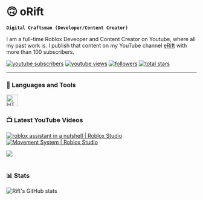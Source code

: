 # 🙃 oRift

**`Digital Craftsman (Developer/Content Creator)`**

I am a full-time Roblox Deveoper and Content Creator on Youtube, where all my past work is. I publish that content on my YouTube channel [eRift][youtube] with more than 100 subscribers.

   <p align="left">
      <a href="https://www.youtube.com/c/eRift?sub_confirmation=1">
         <img alt="youtube subscribers" title="Subscribe to my YouTube channel" src="https://custom-icon-badges.demolab.com/youtube/channel/subscribers/UC8dhutoCJKLHVxDzg0gaQvg?color=%23E05D44&label=SUBSCRIBE&logo=video&logoColor=white&style=for-the-badge&labelColor=CE4630"/></a> 
      <a href="https://www.youtube.com/c/eRift">
         <img alt="youtube views" title="YouTube views" src="https://custom-icon-badges.demolab.com/youtube/channel/views/UC8dhutoCJKLHVxDzg0gaQvg?color=%23E1AD0E&logo=eye&logoColor=white&style=for-the-badge&labelColor=C79600"/></a> 
      <a href="https://github.com/oRift?tab=followers">
         <img alt="followers" title="Follow me on Github" src="https://custom-icon-badges.demolab.com/github/followers/oRift?color=236ad3&labelColor=1155ba&style=for-the-badge&logo=person-add&label=Follow&logoColor=white"/></a>
      <a href="https://github.com/oRift?tab=repositories&sort=stargazers">
         <img alt="total stars" title="Total stars on GitHub" src="https://custom-icon-badges.demolab.com/github/stars/oRift?color=55960c&style=for-the-badge&labelColor=488207&logo=star"/></a>
   </p>

---

### 🧰 Languages and Tools

<img align="left" alt="HTML" width="30px" style="padding-right:10px;" src="https://cdn.jsdelivr.net/gh/devicons/devicon/icons/html5/html5-plain.svg" />

<br />

#

### 📺 Latest YouTube Videos

<!-- BEGIN YOUTUBE-CARDS -->
[![roblox assistant in a nutshell | Roblox Studio](https://ytcards.demolab.com/?id=CvooajyiiUw&title=roblox+assistant+in+a+nutshell+|+Roblox+Studio%2C.&lang=en&timestamp=1740593333&background_color=%230d1117&title_color=%23ffffff&stats_color=%23dedede&max_title_lines=1&width=250&border_radius=5&duration=771 "roblox assistant in a nutshell | Roblox Studio")](https://www.youtube.com/watch?v=htincwcN_aw)
[![Movement System | Roblox Studio](https://ytcards.demolab.com/?id=6Jji5HNMze0&title=Movement+System+|+Roblox%27t+Studio&lang=en&timestamp=1740315607&background_color=%230d1117&title_color=%23ffffff&stats_color=%23dedede&max_title_lines=1&width=250&border_radius=5&duration=1607 "Movement System | Roblox Studio")](https://www.youtube.com/watch?v=18EZejUvxkQ)

<!-- END YOUTUBE-CARDS -->

[<img src="https://custom-icon-badges.demolab.com/badge/-Subscribe%20For%20More-red?style=for-the-badge&logo=video&logoColor=white"/>](https://www.youtube.com/c/eRift?sub_confirmation=1)

#

### 📊 Stats

![Rift's GitHub stats](https://github-readme-stats.vercel.app/api?username=orift&show_icons=true&theme=gruvbox)

<!-- ![GitHub Streak](https://streak-stats.demolab.com?user=ForrestKnight&theme=gruvbox&border_radius=4.5) -->

#
<!--
<details>
 <summary><h3>👨‍💻 Forrest's Coding Journey</h3></summary>
   I started my coding journey as a naive computer science student with a passion to learn everything I could about this programming world - code, unix, linux, theory. And all the while, teaching myself iOS development with a dream to build my own app, but that soon got overshadowed by my desire to excel in Java. A desire that landed me a full-stack software engineering job upon graduation. However, I had another desire I had been pursuing throughout this time - YouTube content creation. I eventually ended up quitting my software engineering job to pursue YouTube full-time, and that has been my focus ever since. But there's something that's always bothered me about my journey - abandoning my dream of building my own app to pursue the safe route, a job. Now I've already taken the leap away from that safety net into this uncomfortable, unexplored world that it being a creator. And it worked out, but again, it became comfortable. It's easier to create a video than go out on a ledge and build my own product. I do have to eat, at the end of the day, but I think it's time. It's time to get uncomfortable again. I have a burning desire to get back on the horse, and fulfill that dream younger me had of building my own app, my own product. And in order to do that, I'll be implmementing a few measures to streamline my YouTube content to focus more time on fulfilling that dream - a dream that I'll be ready to tackle in 2023 due to the measure I'm putting in place now until the end of 2022. Don't wait up, because I'm coming.
-->
[website]: https://fkcodes.com
[youtube]: https://youtube.com/fknight
